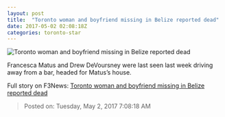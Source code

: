 ```yaml
---
layout: post
title:  "Toronto woman and boyfriend missing in Belize reported dead"
date: 2017-05-02 02:08:18Z
categories: toronto-star
---
```


![Toronto woman and boyfriend missing in Belize reported dead](https://www.thestar.com/content/dam/thestar/news/gta/2017/05/01/toronto-woman-and-boyfriend-missing-in-belize-reported-dead/na-missing29-1.jpg)

Francesca Matus and Drew DeVoursney were last seen last week driving away from a bar, headed for Matus’s house.


Full story on F3News: [Toronto woman and boyfriend missing in Belize reported dead](http://www.f3nws.com/n/MpAZnE)

> Posted on: Tuesday, May 2, 2017 7:08:18 AM
